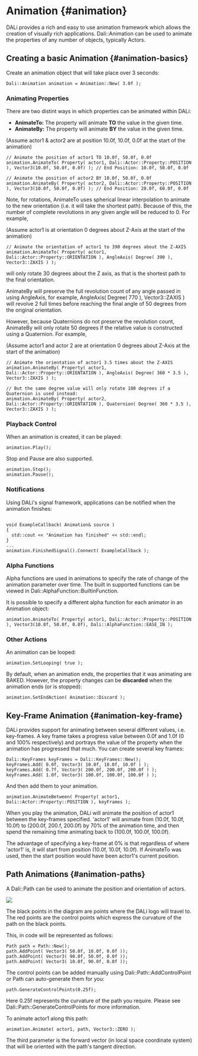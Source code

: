 <!--
/**-->

# Animation {#animation}

DALi provides a rich and easy to use animation framework which allows the creation of visually rich applications.
Dali::Animation can be used to animate the properties of any number of objects, typically Actors.

## Creating a basic Animation {#animation-basics}

Create an animation object that will take place over 3 seconds:
~~~{.cpp}
Dali::Animation animation = Animation::New( 3.0f );
~~~

### Animating Properties

There are two distint ways in which properties can be animated within DALi:
- **AnimateTo:** The property will animate **TO** the value in the given time.
- **AnimateBy:** The property will animate **BY** the value in the given time.

(Assume actor1 & actor2 are at position 10.0f, 10.0f, 0.0f at the start of the animation)
~~~{.cpp}
// Animate the position of actor1 TO 10.0f, 50.0f, 0.0f
animation.AnimateTo( Property( actor1, Dali::Actor::Property::POSITION ), Vector3(10.0f, 50.0f, 0.0f) ); // End Position: 10.0f, 50.0f, 0.0f

// Animate the position of actor2 BY 10.0f, 50.0f, 0.0f
animation.AnimateBy( Property( actor2, Dali::Actor::Property::POSITION ), Vector3(10.0f, 50.0f, 0.0f) ); // End Position: 20.0f, 60.0f, 0.0f
~~~

Note, for rotations, AnimateTo uses spherical linear interpolation to animate to the new orientation (i.e. it will take the shortest path). Because of this, the number of complete revolutions in any given angle will be reduced to 0. For example,

(Assume actor1 is at orientation 0 degrees about Z-Axis at the start of the animation)
~~~{.cpp}
// Animate the orientation of actor1 to 390 degrees about the Z-AXIS
animation.AnimateTo( Property( actor1, Dali::Actor::Property::ORIENTATION ), AngleAxis( Degree( 390 ), Vector3::ZAXIS ) );
~~~

will only rotate 30 degrees about the Z axis, as that is the shortest path to the final orientation.

AnimateBy will preserve the full revolution count of any angle passed in using AngleAxis, for example, AngleAxis( Degree( 770 ), Vector3::ZAXIS ) will revolve 2 full times before reaching the final angle of 50 degrees from the original orientation.

However, because Quaternions do not preserve the revolution count, AnimateBy will only rotate 50 degrees if the relative value is constructed using a Quaternion. For example,

(Assume actor1 and actor 2 are at orientation 0 degrees about Z-Axis at the start of the animation)
~~~{.cpp}
// Animate the orientation of actor1 3.5 times about the Z-AXIS
animation.AnimateBy( Property( actor1, Dali::Actor::Property::ORIENTATION ), AngleAxis( Degree( 360 * 3.5 ), Vector3::ZAXIS ) );

// But the same degree value will only rotate 180 degrees if a Quaternion is used instead:
animation.AnimateBy( Property( actor2, Dali::Actor::Property::ORIENTATION ), Quaternion( Degree( 360 * 3.5 ), Vector3::ZAXIS ) );
~~~

### Playback Control

When an animation is created, it can be played:
~~~{.cpp}
animation.Play();
~~~

Stop and Pause are also supported.
~~~{.cpp}
animation.Stop();
animation.Pause();
~~~

### Notifications

Using DALi's signal framework, applications can be notified when the animation finishes:

~~~{.cpp}

void ExampleCallback( Animation& source )
{
  std::cout << "Animation has finished" << std::endl;
}
...
animation.FinishedSignal().Connect( ExampleCallback );
~~~

### Alpha Functions

Alpha functions are used in animations to specify the rate of change of the animation parameter over time.
The built in supported functions can be viewed in Dali::AlphaFunction::BuiltinFunction.

It is possible to specify a different alpha function for each animator in an Animation object:
~~~{.cpp}
animation.AnimateTo( Property( actor1, Dali::Actor::Property::POSITION ), Vector3(10.0f, 50.0f, 0.0f), Dali::AlphaFunction::EASE_IN );
~~~

### Other Actions

An animation can be looped:
~~~{.cpp}
animation.SetLooping( true );
~~~

By default, when an animation ends, the properties that it was animating are BAKED.
However, the property changes can be **discarded** when the animation ends (or is stopped):
~~~{.cpp}
animation.SetEndAction( Animation::Discard );
~~~

## Key-Frame Animation {#animation-key-frame}

DALi provides support for animating between several different values, i.e. key-frames.
A key frame takes a progress value between 0.0f and 1.0f (0 and 100% respectively) and portrays the value of the property when the animation has progressed that much.
You can create several key frames:
~~~{.cpp}
Dali::KeyFrames keyFrames = Dali::KeyFrames::New();
keyFrames.Add( 0.0f, Vector3( 10.0f, 10.0f, 10.0f ) );
keyFrames.Add( 0.7f, Vector3( 200.0f, 200.0f, 200.0f ) );
keyFrames.Add( 1.0f, Vector3( 100.0f, 100.0f, 100.0f ) );
~~~
And then add them to your animation.
~~~{.cpp}
animation.AnimateBetween( Property( actor1, Dali::Actor::Property::POSITION ), keyFrames );
~~~
When you play the animation, DALi will animate the position of actor1 between the key-frames specified.
'actor1' will animate from (10.0f, 10.0f, 10.0f) to (200.0f, 200.f, 200.0f) by 70% of the animation time,
and then spend the remaining time animating back to (100.0f, 100.0f, 100.0f).

The advantage of specifying a key-frame at 0% is that regardless of where 'actor1' is, it will start from position (10.0f, 10.0f, 10.0f).
If AnimateTo was used, then the start position would have been actor1's current position.

## Path Animations {#animation-paths}

A Dali::Path can be used to animate the position and orientation of actors.

![ ](animation/animated-path.png)

The black points in the diagram are points where the DALi logo will travel to.
The red points are the control points which express the curvature of the path on the black points.

This, in code will be represented as follows:
~~~{.cpp}
Path path = Path::New();
path.AddPoint( Vector3( 50.0f, 10.0f, 0.0f ));
path.AddPoint( Vector3( 90.0f, 50.0f, 0.0f ));
path.AddPoint( Vector3( 10.0f, 90.0f, 0.0f ));
~~~
The control points can be added manually using Dali::Path::AddControlPoint or Path can auto-generate them for you:
~~~{.cpp}
path.GenerateControlPoints(0.25f);
~~~
Here 0.25f represents the curvature of the path you require. Please see Dali::Path::GenerateControlPoints for more information.

To animate actor1 along this path:
~~~{.cpp}
animation.Animate( actor1, path, Vector3::ZERO );
~~~
The third parameter is the forward vector (in local space coordinate system) that will be oriented with the path's tangent direction.
